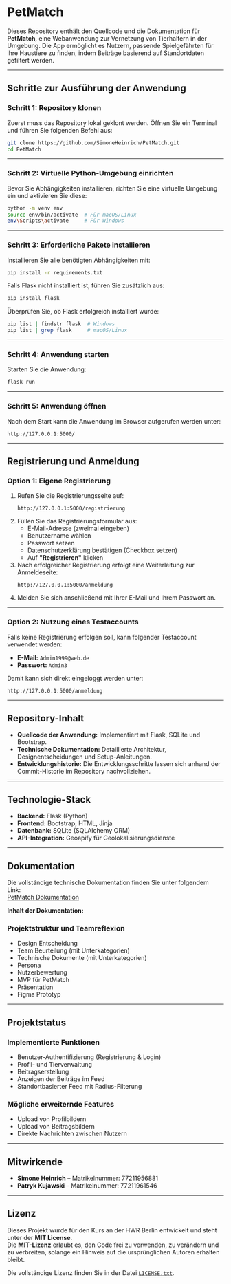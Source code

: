 # **PetMatch**

Dieses Repository enthält den Quellcode und die Dokumentation für **PetMatch**, eine Webanwendung zur Vernetzung von Tierhaltern in der Umgebung. Die App ermöglicht es Nutzern, passende Spielgefährten für ihre Haustiere zu finden, indem Beiträge basierend auf Standortdaten gefiltert werden.

---

## **Schritte zur Ausführung der Anwendung**

### **Schritt 1: Repository klonen**
Zuerst muss das Repository lokal geklont werden. Öffnen Sie ein Terminal und führen Sie folgenden Befehl aus:

```bash
git clone https://github.com/SimoneHeinrich/PetMatch.git
cd PetMatch
```

---

### **Schritt 2: Virtuelle Python-Umgebung einrichten**
Bevor Sie Abhängigkeiten installieren, richten Sie eine virtuelle Umgebung ein und aktivieren Sie diese:

```bash
python -m venv env
source env/bin/activate  # Für macOS/Linux
env\Scripts\activate     # Für Windows
```

---

### **Schritt 3: Erforderliche Pakete installieren**
Installieren Sie alle benötigten Abhängigkeiten mit:

```bash
pip install -r requirements.txt
```

Falls Flask nicht installiert ist, führen Sie zusätzlich aus:

```bash
pip install flask
```

Überprüfen Sie, ob Flask erfolgreich installiert wurde:

```bash
pip list | findstr flask  # Windows
pip list | grep flask     # macOS/Linux
```

---

### **Schritt 4: Anwendung starten**
Starten Sie die Anwendung: 

```bash
flask run
```

---

### **Schritt 5: Anwendung öffnen**
Nach dem Start kann die Anwendung im Browser aufgerufen werden unter:

```
http://127.0.0.1:5000/
```

---

## **Registrierung und Anmeldung**

### **Option 1: Eigene Registrierung**
1. Rufen Sie die Registrierungsseite auf:
   ```
   http://127.0.0.1:5000/registrierung
   ```
2. Füllen Sie das Registrierungsformular aus:
   - E-Mail-Adresse (zweimal eingeben)
   - Benutzername wählen
   - Passwort setzen
   - Datenschutzerklärung bestätigen (Checkbox setzen)
   - Auf **"Registrieren"** klicken
3. Nach erfolgreicher Registrierung erfolgt eine Weiterleitung zur Anmeldeseite:
   ```
   http://127.0.0.1:5000/anmeldung
   ```
4. Melden Sie sich anschließend mit Ihrer E-Mail und Ihrem Passwort an.

---

### **Option 2: Nutzung eines Testaccounts**
Falls keine Registrierung erfolgen soll, kann folgender Testaccount verwendet werden:

- **E-Mail:** `Admin1999@web.de`
- **Passwort:** `Admin3`

Damit kann sich direkt eingeloggt werden unter:
```
http://127.0.0.1:5000/anmeldung
```

---

## **Repository-Inhalt**

- **Quellcode der Anwendung:** Implementiert mit Flask, SQLite und Bootstrap.  
- **Technische Dokumentation:** Detaillierte Architektur, Designentscheidungen und Setup-Anleitungen.  
- **Entwicklungshistorie:** Die Entwicklungsschritte lassen sich anhand der Commit-Historie im Repository nachvollziehen.  

---

## **Technologie-Stack**

- **Backend:** Flask (Python)  
- **Frontend:** Bootstrap, HTML, Jinja  
- **Datenbank:** SQLite (SQLAlchemy ORM)  
- **API-Integration:** Geoapify für Geolokalisierungsdienste  

---

## **Dokumentation**

Die vollständige technische Dokumentation finden Sie unter folgendem Link:  
[PetMatch Dokumentation](https://simoneheinrich.github.io/PetMatch/)

**Inhalt der Dokumentation:**  

### **Projektstruktur und Teamreflexion**
- Design Entscheidung  
- Team Beurteilung (mit Unterkategorien)  
- Technische Dokumente (mit Unterkategorien)   
- Persona  
- Nutzerbewertung  
- MVP für PetMatch  
- Präsentation  
- Figma Prototyp  

---

## **Projektstatus**

### **Implementierte Funktionen**
- Benutzer-Authentifizierung (Registrierung & Login)  
- Profil- und Tierverwaltung  
- Beitragserstellung  
- Anzeigen der Beiträge im Feed  
- Standortbasierter Feed mit Radius-Filterung  

### **Mögliche erweiternde Features**
- Upload von Profilbildern  
- Upload von Beitragsbildern  
- Direkte Nachrichten zwischen Nutzern  

---

## **Mitwirkende**

- **Simone Heinrich** – Matrikelnummer: 77211956881  
- **Patryk Kujawski** – Matrikelnummer: 77211961546  

---

## **Lizenz**  

Dieses Projekt wurde für den Kurs an der HWR Berlin entwickelt und steht unter der **MIT License**.  
Die **MIT-Lizenz** erlaubt es, den Code frei zu verwenden, zu verändern und zu verbreiten, solange ein Hinweis auf die ursprünglichen Autoren erhalten bleibt.  

Die vollständige Lizenz finden Sie in der Datei [`LICENSE.txt`](LICENSE.txt).